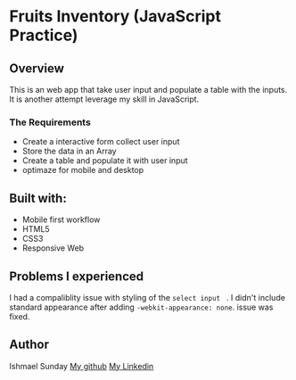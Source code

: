 # Fruits Inventory (JavaScript Practice)

## Overview

This is an web app that take user input and populate a table with the inputs.
It is another attempt leverage my skill in JavaScript.

### The Requirements

- Create a interactive form collect user input
- Store the data in an Array
- Create a table and populate it with user input
- optimaze for mobile and desktop

## Built with:

- Mobile first workflow
- HTML5
- CSS3
- Responsive Web

## Problems I experienced

I had a compaliblity issue with styling of the `select input ` . I didn't include standard appearance after adding `-webkit-appearance: none`. issue was fixed.

## Author

Ishmael Sunday
[My github](https://www.github.com/okayishmael)
[My Linkedin](https://www.linkedin.com/in/ishmael-sunday)
